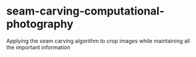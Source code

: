 # seam-carving-computational-photography
Applying the seam carving algorithm to crop images while maintaining all the important information
